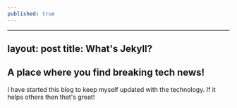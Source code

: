 ```yaml
---
published: true
---
```


---
layout: post
title: What's Jekyll?
---
## A place where you find breaking tech news!

I have started this blog to keep myself updated with the technology. If it helps others then that's great!